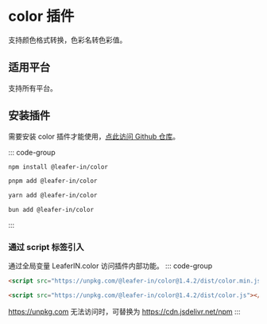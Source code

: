 # color 插件

支持颜色格式转换，色彩名转色彩值。

## 适用平台

支持所有平台。

## 安装插件

需要安装 color 插件才能使用，[点此访问 Github 仓库](https://github.com/leaferjs/leafer-in/tree/main/packages/color)。

::: code-group

```sh [npm]
npm install @leafer-in/color
```

```sh [pnpm]
pnpm add @leafer-in/color
```

```sh [yarn]
yarn add @leafer-in/color
```

```sh [bun]
bun add @leafer-in/color
```

:::

### 通过 script 标签引入

通过全局变量 LeaferIN.color 访问插件内部功能。
::: code-group

```html [color.min]
<script src="https://unpkg.com/@leafer-in/color@1.4.2/dist/color.min.js"></script>
```

```html [color]
<script src="https://unpkg.com/@leafer-in/color@1.4.2/dist/color.js"></script>
```

https://unpkg.com 无法访问时，可替换为 https://cdn.jsdelivr.net/npm
:::
